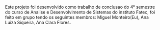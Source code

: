 Este projeto foi desenvolvido como trabalho de conclusao do 4° semestre do curso de Analise e Desenvolvimento de Sistemas do instituto Fatec, foi feito em grupo tendo os seguintes membros: Miguel Monteiro(Eu), Ana Luiza Siqueira, Ana Clara Flores.

